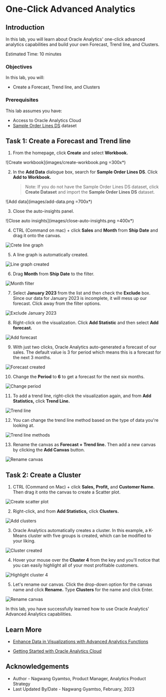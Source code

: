 # One-Click Advanced Analytics

## Introduction

In this lab, you will learn about Oracle Analytics' one-click advanced analytics capabilities and build your own Forecast, Trend line, and Clusters.

Estimated Time: 10 minutes

### Objectives

In this lab, you will:
* Create a Forecast, Trend line, and Clusters

### Prerequisites

This lab assumes you have:
* Access to Oracle Analytics Cloud
* [Sample Order Lines DS](https://objectstorage.us-phoenix-1.oraclecloud.com/p/TBMVACa7qZgj8ijJ3j5wlILzaVVtw1jo6n4rO8mREaAKjRoWAPX0OVTaEL39buPQ/n/idbwmyplhk4t/b/LiveLabsFiles/o/Sample%20Order%20Lines%20DS.xlsx) dataset

## Task 1: Create a Forecast and Trend line

1. From the homepage, click **Create** and select **Workbook.**

  ![Create workbook](images/create-workbook.png =300x*)

2. In the **Add Data** dialogue box, search for **Sample Order Lines DS**. Click **Add to Workbook.**

    >Note: If you do not have the Sample Order Lines DS dataset, click **Create Dataset** and import the **Sample Order Lines DS** dataset.

  ![Add data](images/add-data.png =700x*)

3. Close the auto-insights panel.

  ![Close auto insights](images/close-auto-insights.png =400x*)

4. CTRL (Command on mac) + click **Sales** and **Month** from **Ship Date** and drag it onto the canvas.

  ![Crete line graph](images/create-line-graph.png)

5. A line graph is automatically created.

  ![Line graph created](images/line-created.png)

6. Drag **Month** from **Ship Date** to the filter.

  ![Month filter](images/month-filter.png)

7. Select **January 2023** from the list and then check the **Exclude** box. Since our data for January 2023 is incomplete, it will mess up our forecast. Click away from the filter options.

  ![Exclude January 2023](images/exclude-jan-2023.png)

8. Right-click on the visualization. Click **Add Statistic** and then select **Add forecast.**

  ![Add forecast](images/add-forecast.png)

9. With just two clicks, Oracle Analytics auto-generated a forecast of our sales. The default value is 3 for period which means this is a forecast for the next 3 months.

  ![Forecast created](images/forecast-create.png)

10. Change the **Period** to **6** to get a forecast for the next six months.

  ![Change period](images/change-period.png)

11. To add a trend line, right-click the visualization again, and from **Add Statistics,** click **Trend Line.**

  ![Trend line](images/trendline.png)

12. You can change the trend line method based on the type of data you're looking at.

  ![Trend line methods](images/trendline-methods.png)

13. Rename the canvas as **Forecast + Trend line.** Then add a new canvas by clicking the **Add Canvas** button.

  ![Rename canvas](images/rename-forecast-canvas.png)

## Task 2: Create a Cluster

1. CTRL (Command on Mac) + click **Sales,** **Profit,** and **Customer Name.** Then drag it onto the canvas to create a Scatter plot.

  ![Create scatter plot](images/drag-scatter.png)

2. Right-click, and from **Add Statistics,** click **Clusters.**

  ![Add clusters](images/add-clusters.png)

3. Oracle Analytics automatically creates a cluster. In this example, a K-Means cluster with five groups is created, which can be modified to your liking.

  ![Cluster created](images/cluster-created.png)

4. Hover your mouse over the **Cluster 4** from the key and you'll notice that you can easily highlight all of your most profitable customers.

  ![Highlight cluster 4](images/highlight-cluster.png)

5. Let's rename our canvas. Click the drop-down option for the canvas name and click **Rename.** Type **Clusters** for the name and click Enter.

  ![Rename canvas](images/rename-clusters.png)

In this lab, you have successfully learned how to use Oracle Analytics' Advanced Analytics capabilities.

## Learn More
* [Enhance Data in Visualizations with Advanced Analytics Functions](https://docs.oracle.com/en/middleware/bi/analytics-desktop/bidvd/enhance-data-visualizations-advanced-analytics-functions.html#GUID-87DD71E5-9AFC-405C-A812-6EF9FEE96454)

* [Getting Started with Oracle Analytics Cloud](https://docs.oracle.com/en/cloud/paas/analytics-cloud/acsgs/what-is-oracle-analytics-cloud.html#GUID-E68C8A55-1342-43BB-93BC-CA24E353D873)


## Acknowledgements
* Author - Nagwang Gyamtso, Product Manager, Analytics Product Strategy
* Last Updated By/Date - Nagwang Gyamtso, February, 2023
